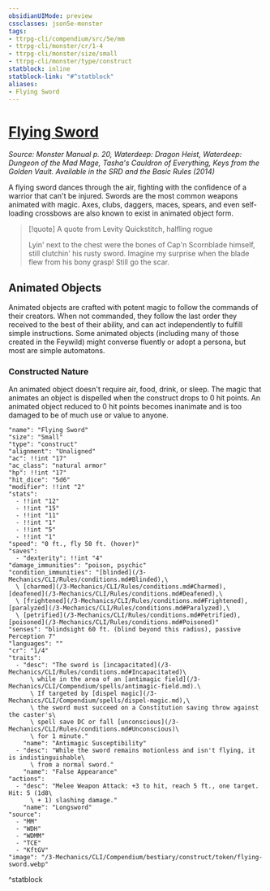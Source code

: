 ```yaml
---
obsidianUIMode: preview
cssclasses: json5e-monster
tags:
- ttrpg-cli/compendium/src/5e/mm
- ttrpg-cli/monster/cr/1-4
- ttrpg-cli/monster/size/small
- ttrpg-cli/monster/type/construct
statblock: inline
statblock-link: "#^statblock"
aliases:
- Flying Sword
---
```

# [Flying Sword](3-Mechanics\CLI\Compendium\bestiary\construct/flying-sword.md)
*Source: Monster Manual p. 20, Waterdeep: Dragon Heist, Waterdeep: Dungeon of the Mad Mage, Tasha's Cauldron of Everything, Keys from the Golden Vault. Available in the <span title='Systems Reference Document (5.1)'>SRD</span> and the Basic Rules (2014)*  

A flying sword dances through the air, fighting with the confidence of a warrior that can't be injured. Swords are the most common weapons animated with magic. Axes, clubs, daggers, maces, spears, and even self-loading crossbows are also known to exist in animated object form.

> [!quote] A quote from Levity Quickstitch, halfling rogue  
> 
> Lyin' next to the chest were the bones of Cap'n Scornblade himself, still clutchin' his rusty sword. Imagine my surprise when the blade flew from his bony grasp! Still go the scar.

## Animated Objects

Animated objects are crafted with potent magic to follow the commands of their creators. When not commanded, they follow the last order they received to the best of their ability, and can act independently to fulfill simple instructions. Some animated objects (including many of those created in the Feywild) might converse fluently or adopt a persona, but most are simple automatons.

### Constructed Nature

An animated object doesn't require air, food, drink, or sleep. The magic that animates an object is dispelled when the construct drops to 0 hit points. An animated object reduced to 0 hit points becomes inanimate and is too damaged to be of much use or value to anyone.

```statblock
"name": "Flying Sword"
"size": "Small"
"type": "construct"
"alignment": "Unaligned"
"ac": !!int "17"
"ac_class": "natural armor"
"hp": !!int "17"
"hit_dice": "5d6"
"modifier": !!int "2"
"stats":
  - !!int "12"
  - !!int "15"
  - !!int "11"
  - !!int "1"
  - !!int "5"
  - !!int "1"
"speed": "0 ft., fly 50 ft. (hover)"
"saves":
  - "dexterity": !!int "4"
"damage_immunities": "poison, psychic"
"condition_immunities": "[blinded](/3-Mechanics/CLI/Rules/conditions.md#Blinded),\
  \ [charmed](/3-Mechanics/CLI/Rules/conditions.md#Charmed), [deafened](/3-Mechanics/CLI/Rules/conditions.md#Deafened),\
  \ [frightened](/3-Mechanics/CLI/Rules/conditions.md#Frightened), [paralyzed](/3-Mechanics/CLI/Rules/conditions.md#Paralyzed),\
  \ [petrified](/3-Mechanics/CLI/Rules/conditions.md#Petrified), [poisoned](/3-Mechanics/CLI/Rules/conditions.md#Poisoned)"
"senses": "blindsight 60 ft. (blind beyond this radius), passive Perception 7"
"languages": ""
"cr": "1/4"
"traits":
  - "desc": "The sword is [incapacitated](/3-Mechanics/CLI/Rules/conditions.md#Incapacitated)\
      \ while in the area of an [antimagic field](/3-Mechanics/CLI/Compendium/spells/antimagic-field.md).\
      \ If targeted by [dispel magic](/3-Mechanics/CLI/Compendium/spells/dispel-magic.md),\
      \ the sword must succeed on a Constitution saving throw against the caster's\
      \ spell save DC or fall [unconscious](/3-Mechanics/CLI/Rules/conditions.md#Unconscious)\
      \ for 1 minute."
    "name": "Antimagic Susceptibility"
  - "desc": "While the sword remains motionless and isn't flying, it is indistinguishable\
      \ from a normal sword."
    "name": "False Appearance"
"actions":
  - "desc": "Melee Weapon Attack: +3 to hit, reach 5 ft., one target. Hit: 5 (1d8\
      \ + 1) slashing damage."
    "name": "Longsword"
"source":
  - "MM"
  - "WDH"
  - "WDMM"
  - "TCE"
  - "KftGV"
"image": "/3-Mechanics/CLI/Compendium/bestiary/construct/token/flying-sword.webp"
```
^statblock
